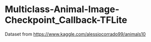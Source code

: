 # Multiclass-Animal-Image-Checkpoint_Callback-TFLite
Dataset from https://www.kaggle.com/alessiocorrado99/animals10
